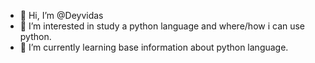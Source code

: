 - 👋 Hi, I’m @Deyvidas
- 👀 I’m interested in study a python language and where/how i can use python.
- 🌱 I’m currently learning base information about python language.

